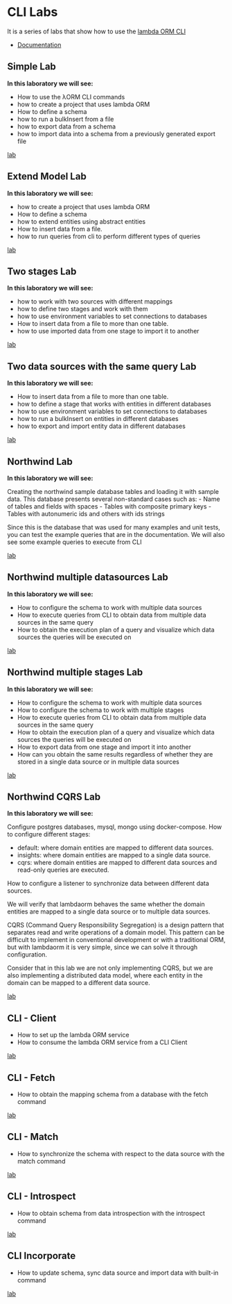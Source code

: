 # CLI Labs

It is a series of labs that show how to use the [lambda ORM CLI](https://www.npmjs.com/package/lambdaorm-cli)

- [Documentation](https://github.com/lambda-orm/lambdaorm-cli/wiki)

## Simple Lab

**In this laboratory we will see:**

- How to use the λORM CLI commands
- how to create a project that uses lambda ORM
- How to define a schema
- how to run a bulkInsert from a file
- how to export data from a schema
- how to import data into a schema from a previously generated export file

[lab](https://github.com/lambda-orm/lambdaorm-labs/tree/main/labs/cli/01-simple)

## Extend Model Lab

**In this laboratory we will see:**

- how to create a project that uses lambda ORM
- How to define a schema
- how to extend entities using abstract entities
- How to insert data from a file.
- how to run queries from cli to perform different types of queries

[lab](https://github.com/lambda-orm/lambdaorm-labs/tree/main/labs/cli/02-extend-model)

## Two stages Lab

**In this laboratory we will see:**

- how to work with two sources with different mappings
- how to define two stages and work with them
- how to use environment variables to set connections to databases
- How to insert data from a file to more than one table.
- how to use imported data from one stage to import it to another

[lab](https://github.com/lambda-orm/lambdaorm-labs/tree/main/labs/cli/03-two-stages)

## Two data sources with the same query Lab

**In this laboratory we will see:**

- How to insert data from a file to more than one table.
- how to define a stage that works with entities in different databases
- how to use environment variables to set connections to databases
- how to run a bulkInsert on entities in different databases
- how to export and import entity data in different databases

[lab](https://github.com/lambda-orm/lambdaorm-labs/tree/main/labs/cli/04-two-datasource-same-query)

## Northwind Lab

**In this laboratory we will see:**

Creating the northwind sample database tables and loading it with sample data.
This database presents several non-standard cases such as:
	- Name of tables and fields with spaces
	- Tables with composite primary keys
	- Tables with autonumeric ids and others with ids strings

Since this is the database that was used for many examples and unit tests, you can test the example queries that are in the documentation.
We will also see some example queries to execute from CLI

[lab](https://github.com/lambda-orm/lambdaorm-labs/tree/main/labs/cli/05-northwind)

## Northwind multiple datasources Lab

**In this laboratory we will see:**

- How to configure the schema to work with multiple data sources
- How to execute queries from CLI to obtain data from multiple data sources in the same query
- How to obtain the execution plan of a query and visualize which data sources the queries will be executed on

[lab](https://github.com/lambda-orm/lambdaorm-labs/tree/main/labs/cli/06-northwind-multiples-datasources)

## Northwind multiple stages Lab

**In this laboratory we will see:**

- How to configure the schema to work with multiple data sources
- How to configure the schema to work with multiple stages
- How to execute queries from CLI to obtain data from multiple data sources in the same query
- How to obtain the execution plan of a query and visualize which data sources the queries will be executed on
- How to export data from one stage and import it into another
- How can you obtain the same results regardless of whether they are stored in a single data source or in multiple data sources

[lab](https://github.com/lambda-orm/lambdaorm-labs/tree/main/labs/cli/07-northwind-multiples-stages)

## Northwind CQRS Lab

**In this laboratory we will see:**

Configure postgres databases, mysql, mongo using docker-compose.
How to configure different stages:

- default: where domain entities are mapped to different data sources.
- insights: where domain entities are mapped to a single data source.
- cqrs: where domain entities are mapped to different data sources and read-only queries are executed.

How to configure a listener to synchronize data between different data sources.

We will verify that lambdaorm behaves the same whether the domain entities are mapped to a single data source or to multiple data sources.

CQRS (Command Query Responsibility Segregation) is a design pattern that separates read and write operations of a domain model.
This pattern can be difficult to implement in conventional development or with a traditional ORM, but with lambdaorm it is very simple, since we can solve it through configuration.

Consider that in this lab we are not only implementing CQRS, but we are also implementing a distributed data model, where each entity in the domain can be mapped to a different data source.

[lab](https://github.com/lambda-orm/lambdaorm-labs/tree/main/labs/cli/08-northwind-cqrs)

## CLI - Client

- How to set up the lambda ORM service
- How to consume the lambda ORM service from a CLI Client

[lab](https://github.com/lambda-orm/lambdaorm-labs/tree/main/labs/cli/09-client)

## CLI - Fetch

- How to obtain the mapping schema from a database with the fetch command

[lab](https://github.com/lambda-orm/lambdaorm-labs/tree/main/labs/cli/10-fetch)

## CLI - Match

- How to synchronize the schema with respect to the data source with the match command

[lab](https://github.com/lambda-orm/lambdaorm-labs/tree/main/labs/cli/11-match)

## CLI - Introspect

- How to obtain schema from data introspection with the introspect command

[lab](https://github.com/lambda-orm/lambdaorm-labs/tree/main/labs/cli/12-introspect)

## CLI Incorporate

- How to update schema, sync data source and import data with built-in command

[lab](https://github.com/lambda-orm/lambdaorm-labs/tree/main/labs/cli/13-incorporate)
